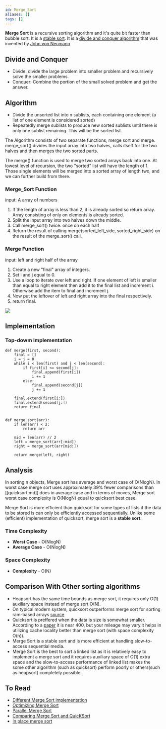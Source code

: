 ```yaml
---
id: Merge_Sort
aliases: []
tags: []
---
```


**Merge Sort** is a recursive sorting algorithm and it's quite bit faster than bubble sort. It is a [stable sort](https://en.wikipedia.org/wiki/Category:Stable_sorts). It is a [divide and conquer algorithm](https://en.wikipedia.org/wiki/Divide-and-conquer_algorithm) that was invented by [John von Neumann](https://en.wikipedia.org/wiki/John_von_Neumann)

## Divide and Conquer
- Divide: divide the large problem into smaller problem and recursively solve the smaller problems.
- Conquer: Combine the portion of the small solved problem and get the answer.

## Algorithm
- Divide the unsorted list into n sublists, each containing one element (a list of one element is considered sorted)
- Repeatedly merge sublists to produce new sorted sublists until there is only one sublist remaining. This will be the sorted list.

The Algorithm consists of two separate functions, merge sort and merge. merge_sort() divides the input array into two halves, calls itself for the two halves and then merges the two sorted parts.

The merge() function is used to merge two sorted arrays back into one. At lowest level of recursion, the two "sorted" list will have the length of 1. Those single elements will be merged into a sorted array of length two, and we can further build from there.

### Merge_Sort Function
input: A array of numbers

1. If the length of array is less than 2, it is already sorted so return array. Array consisting of only on elements is already sorted.
2. Split the input array into two halves down the middle.
3. Call merge_sort() twice. once on each half
4. Return the result of calling merge(sorted_left_side, sorted_right_side) on the result of the merge_sort() call.

### Merge Function
input: left and right half of the array

1. Create a new "final" array of integers.
2. Set i and j equal to 0.
3. Use a loop to iterate over left and right. If one element of left is smaller than equal to right element then add it to the final list and increment i. Otherwise add the item to final and increment j.
4. Now put the leftover of left and right array into the final respectively.
5. return final.

![](https://storage.googleapis.com/qvault-webapp-dynamic-assets/course_assets/oMbHRV9.gif)

## Implementation
### Top-dowm Implementation

```
def merge(first, second):
    final = []
    i = j = 0
    while i < len(first) and j < len(second):
        if first[i] <= second[j]:
            final.append(first[i])
            i += 1
        else:
            final.append(second[j])
            j += 1

    final.extend(first[i:])
    final.extend(second[j:])
    return final


def merge_sort(arr):
    if len(arr) < 2:
        return arr

    mid = len(arr) // 2
    left = merge_sort(arr[:mid])
    right = merge_sort(arr[mid:])

    return merge(left, right)
```

## Analysis
In sorting n objects, Merge sort has average and worst case of O(NlogN). In worst case merge sort uses approximately 39% fewer comparisons than [[quicksort.md]] does in average case and in terms of moves, Merge sort worst case complexity is O(NlogN) equal to quicksort best case.

Merge Sort is more efficient than quicksort for some types of lists if the data to be stored is can only be efficiently accessed sequentially. Unlike some (efficient) implementation of quicksort, merge sort is a **stable sort**.
### Time Complexity
- **Worst Case** - O(NlogN)
- **Average Case** - O(NlogN)

### Space Complexity 
- **Complexity** - O(N)

## Comparison With Other sorting algorithms
- Heapsort has the same time bounds as merge sort, it requires only O(1) auxiliary space instead of merge sort O(N).
- On typical modern system, quicksort outperforms merge sort for sorting ram-based arrays [source](https://www.sciencedirect.com/science/article/pii/S1877050920312667/pdf)
- Quicksort is preffered when the data is size is somewhat smaller. According to a [paper](https://www.sciencedirect.com/science/article/pii/S1877050920312667/pdf) it is near 400, but your mileage may vary.it helps in utilizing cache locality better than merge sort (with space complexity O(n)).
- Merge Sort is a stable sort and is more efficient at handling slow-to-access sequential media.
- Merge Sort is the best to sort a linked list as it is relatively easy to implement a merge sort and it requires auxiliary space of O(1) extra space and the slow-to-access performance of linked list makes the some other algorithm (such as quicksort)  perform poorly or others(such as heapsort) completely possible.

## To Read
- [Different Merge Sort implementation](https://en.wikipedia.org/wiki/Merge_sort#Algorithm)
- [Optimizing Merge Sort](https://en.wikipedia.org/wiki/Merge_sort#Optimizing_merge_sort)
- [Parallel Merge Sort](https://en.wikipedia.org/wiki/Merge_sort#Parallel_merge_sort)
- [Comparing Merge Sort and QuicKSort](https://www.sciencedirect.com/science/article/pii/S1877050920312667/pdf)
- [In place merge sort](https://en.wikipedia.org/wiki/Merge_sort#In-place_merge_sort)
